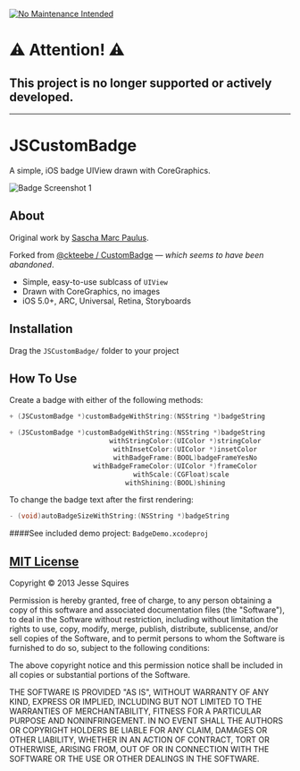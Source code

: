 [![No Maintenance Intended](http://unmaintained.tech/badge.svg)](http://unmaintained.tech/)

# :warning: Attention! :warning:

## This project is no longer supported or actively developed.

---------------------------------

# JSCustomBadge

A simple, iOS badge UIView drawn with CoreGraphics.

![Badge Screenshot 1](https://raw.github.com/jessesquires/JSCustomBadge/master/Screenshots/screenshot.png)

## About

Original work by [Sascha Marc Paulus](http://www.spaulus.com).

Forked from [@ckteebe / CustomBadge](http://github.com/ckteebe/CustomBadge) — *which seems to have been abandoned*.

* Simple, easy-to-use sublcass of `UIView`
* Drawn with CoreGraphics, no images
* iOS 5.0+, ARC, Universal, Retina, Storyboards

## Installation

Drag the `JSCustomBadge/` folder to your project

## How To Use

Create a badge with either of the following methods:

````objective-c
+ (JSCustomBadge *)customBadgeWithString:(NSString *)badgeString

+ (JSCustomBadge *)customBadgeWithString:(NSString *)badgeString
                         withStringColor:(UIColor *)stringColor
                          withInsetColor:(UIColor *)insetColor
                          withBadgeFrame:(BOOL)badgeFrameYesNo
                     withBadgeFrameColor:(UIColor *)frameColor
                               withScale:(CGFloat)scale
                             withShining:(BOOL)shining
````

To change the badge text after the first rendering:

````objective-c
- (void)autoBadgeSizeWithString:(NSString *)badgeString
````

####See included demo project: `BadgeDemo.xcodeproj`

## [MIT License](http://opensource.org/licenses/MIT)

Copyright &copy; 2013 Jesse Squires

Permission is hereby granted, free of charge, to any person obtaining a copy of this software and associated documentation files (the "Software"), to deal in the Software without restriction, including without limitation the rights to use, copy, modify, merge, publish, distribute, sublicense, and/or sell copies of the Software, and to permit persons to whom the Software is furnished to do so, subject to the following conditions:

The above copyright notice and this permission notice shall be included in all copies or substantial portions of the Software.

THE SOFTWARE IS PROVIDED "AS IS", WITHOUT WARRANTY OF ANY KIND, EXPRESS OR IMPLIED, INCLUDING BUT NOT LIMITED TO THE WARRANTIES OF MERCHANTABILITY, FITNESS FOR A PARTICULAR PURPOSE AND NONINFRINGEMENT. IN NO EVENT SHALL THE AUTHORS OR COPYRIGHT HOLDERS BE LIABLE FOR ANY CLAIM, DAMAGES OR OTHER LIABILITY, WHETHER IN AN ACTION OF CONTRACT, TORT OR OTHERWISE, ARISING FROM, OUT OF OR IN CONNECTION WITH THE SOFTWARE OR THE USE OR OTHER DEALINGS IN THE SOFTWARE.

